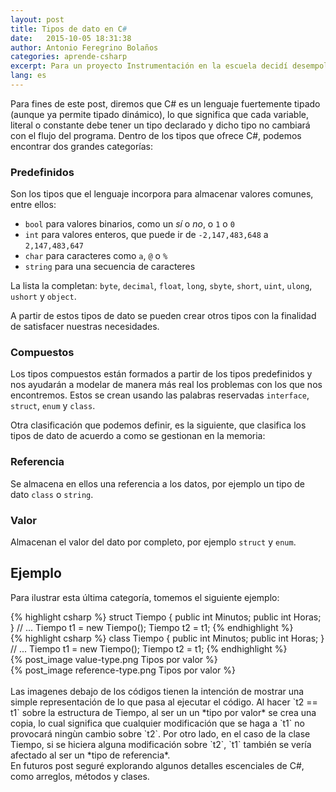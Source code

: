```yaml
---
layout: post
title: Tipos de dato en C#
date:   2015-10-05 18:31:38
author: Antonio Feregrino Bolaños
categories: aprende-csharp
excerpt: Para un proyecto Instrumentación en la escuela decidí desempolvar mi Netduino Plus 2, en el proyecto decesitábamos mostrar las mediciones de tres distintos sensores en un par de displays de 7 segmentos.
lang: es
---  
```

Para fines de este post, diremos que C# es un lenguaje fuertemente tipado (aunque ya permite tipado dinámico), lo que significa que cada variable, literal o constante debe tener un tipo declarado y dicho tipo no cambiará con el flujo del programa. Dentro de los tipos que ofrece C#, podemos encontrar dos grandes categorías:  

### Predefinidos  
Son los tipos que el lenguaje incorpora para almacenar valores comunes, entre ellos:  

- `bool` para valores binarios, como un *sí* o *no*, o `1` o `0`  
- `int` para valores enteros, que puede ir de `-2,147,483,648` a `2,147,483,647`  
- `char` para caracteres como `a`, `@` o `%`  
- `string` para una secuencia de caracteres  

La lista la completan: `byte`, `decimal`, `float`, `long`, `sbyte`, `short`, `uint`, `ulong`, `ushort` y `object`.  
  
A partir de estos tipos de dato se pueden crear otros tipos con la finalidad de satisfacer nuestras necesidades.  
  
### Compuestos    
Los tipos compuestos están formados a partir de los tipos predefinidos y nos ayudarán a modelar de manera más real los problemas con los que nos encontremos. Estos se crean usando las  palabras reservadas `interface`, `struct`, `enum` y `class`.  
  
Otra clasificación que podemos definir, es la siguiente, que clasifica los tipos de dato de acuerdo a como se gestionan en la memoria:  
  
### Referencia  
Se almacena en ellos una referencia a los datos, por ejemplo un tipo de dato `class` o `string`. 
  
### Valor  
Almacenan el valor del dato por completo, por ejemplo `struct` y `enum`.  
  
## Ejemplo
Para ilustrar esta última categoría, tomemos el siguiente ejemplo:  

<div class="pure-g">
<div class="pure-u-1-2">
{% highlight csharp %}  
struct Tiempo 
{
	public int Minutos;
	public int Horas;
}
// ...  
Tiempo t1 = new Tiempo();
Tiempo t2 = t1;
{% endhighlight %}	
</div>
<div class="pure-u-1-2">
{% highlight csharp %}  
class Tiempo 
{
	public int Minutos;
	public int Horas;
}
// ...  
Tiempo t1 = new Tiempo();
Tiempo t2 = t1;
{% endhighlight %}	
</div>  
</div>  
<div class="pure-g">
<div class="pure-u-1-2">
{% post_image value-type.png Tipos por valor %}
</div>
<div class="pure-u-1-2">
{% post_image reference-type.png Tipos por valor %}
</div>  
</div>  
<br />
Las imagenes debajo de los códigos tienen la intención de mostrar una simple representación de lo que pasa al ejecutar el código. Al hacer `t2 == t1` sobre la estructura de Tiempo, al ser un un *tipo por valor* se crea una copia, lo cual significa que cualquier modificación que se haga a `t1` no provocará ningùn cambio sobre `t2`.  
Por otro lado, en el caso de la clase Tiempo, si se hiciera alguna modificación sobre `t2`, `t1` también se vería afectado al ser un *tipo de referencia*.  
  
<br />
En futuros post seguré explorando algunos detalles escenciales de C#, como arreglos, métodos y clases.  
